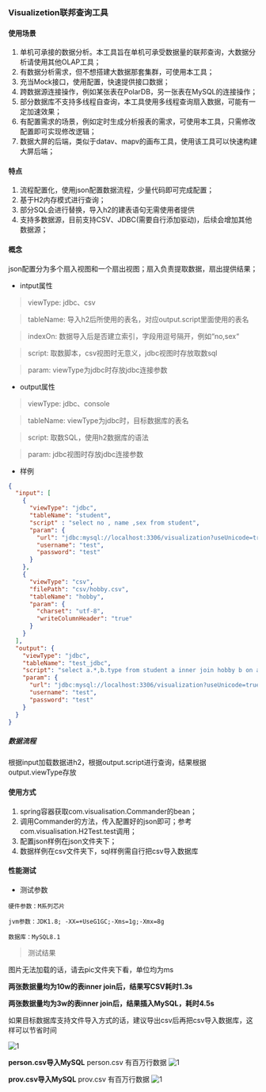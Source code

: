 ### Visualizetion联邦查询工具

#### 使用场景

1. 单机可承接的数据分析。本工具旨在单机可承受数据量的联邦查询，大数据分析请使用其他OLAP工具；
2. 有数据分析需求，但不想搭建大数据那套集群，可使用本工具；
3. 充当Mock接口，使用配置，快速提供接口数据；
4. 跨数据源连接操作，例如某张表在PolarDB，另一张表在MySQL的连接操作；
5. 部分数据库不支持多线程自查询，本工具使用多线程查询扇入数据，可能有一定加速效果；
6. 有配置需求的场景，例如定时生成分析报表的需求，可使用本工具，只需修改配置即可实现修改逻辑；
7. 数据大屏的后端，类似于datav、mapv的画布工具，使用该工具可以快速构建大屏后端；

#### 特点

1. 流程配置化，使用json配置数据流程，少量代码即可完成配置；
2. 基于H2内存模式进行查询；
3. 部分SQL会进行替换，导入h2的建表语句无需使用者提供
4. 支持多数据源，目前支持CSV、JDBC(需要自行添加驱动)，后续会增加其他数据源；

#### 概念

json配置分为多个扇入视图和一个扇出视图；扇入负责提取数据，扇出提供结果；

+ intput属性

> viewType: jdbc、csv

> tableName: 导入h2后所使用的表名，对应output.script里面使用的表名

> indexOn: 数据导入后是否建立索引，字段用逗号隔开，例如“no,sex“

> script: 取数脚本，csv视图时无意义，jdbc视图时存放取数sql

> param: viewType为jdbc时存放jdbc连接参数

+ output属性

> viewType: jdbc、console
 
> tableName: viewType为jdbc时，目标数据库的表名
 
> script: 取数SQL，使用h2数据库的语法
 
> param: jdbc视图时存放jdbc连接参数
 
+ 样例

```json
{
  "input": [
    {
      "viewType": "jdbc",
      "tableName": "student",
      "script" : "select no , name ,sex from student",
      "param": {
        "url": "jdbc:mysql://localhost:3306/visualization?useUnicode=true&characterEncoding=utf8",
        "username": "test",
        "password": "test"
      }
    },
    {
      "viewType": "csv",
      "filePath": "csv/hobby.csv",
      "tableName": "hobby",
      "param": {
        "charset": "utf-8",
        "writeColumnHeader": "true"
      }
    }
  ],
  "output": {
    "viewType": "jdbc",
    "tableName": "test_jdbc",
    "script": "select a.*,b.type from student a inner join hobby b on a.no = b.no",
    "param": {
      "url": "jdbc:mysql://localhost:3306/visualization?useUnicode=true&characterEncoding=utf8",
      "username": "test",
      "password": "test"
    }
  }
}
```

##### 数据流程

根据input加载数据进h2，根据output.script进行查询，结果根据output.viewType存放


#### 使用方式

1. spring容器获取com.visualisation.Commander的bean；
2. 调用Commander的方法，传入配置好的json即可；参考com.visualisation.H2Test.test调用；
3. 配置json样例在json文件夹下；
4. 数据样例在csv文件夹下，sql样例需自行把csv导入数据库

#### 性能测试

+ 测试参数

`硬件参数：M系列芯片`

`jvm参数：JDK1.8; -XX=+UseG1GC;-Xms=1g;-Xmx=8g`

`数据库：MySQL8.1`

>测试结果
  
图片无法加载的话，请去pic文件夹下看，单位均为ms

**两张数据量均为10w的表inner join后，结果写CSV耗时1.3s**

**两张数据量均为3w的表inner join后，结果插入MySQL，耗时4.5s**

如果目标数据库支持文件导入方式的话，建议导出csv后再把csv导入数据库，这样可以节省时间

![1](https://github.com/pan-rr/visualization/master/pic/3w*3w.png)

**person.csv导入MySQL**
person.csv 有百万行数据
![1](https://github.com/pan-rr/visualization/master/pic/csv导入100wpeople.png)

**prov.csv导入MySQL**
prov.csv 有百万行数据
![1](https://github.com/pan-rr/visualization/master/pic/csv导入100w.png)